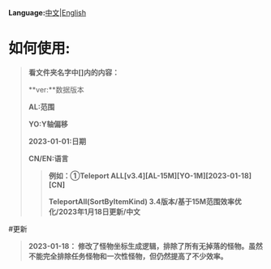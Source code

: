 **Language:**[中文](https://github.com/Sam5440/Genshin_Impact_Teleport/tree/main/AutoGeneratePoint/Readme.md)|[English](https://github.com/Sam5440/Genshin_Impact_Teleport/tree/main/AutoGeneratePoint/Readme_en.md)

# 如何使用:

>**看文件夹名字中[]内的内容：**
>
>**ver:**数据版本
>
>**AL:范围**
>
>**YO:Y轴偏移**
>
>**2023-01-01:日期**
>
>**CN/EN:语言**
>
>>**例如：①Teleport ALL[v3.4][AL-15M][YO-1M][2023-01-18][CN]**
>>
>>**TeleportAll(SortByItemKind) 3.4版本/基于15M范围效率优化/2023年1月18日更新/中文**

#更新
>**2023-01-18：
修改了怪物坐标生成逻辑，排除了所有无掉落的怪物。虽然不能完全排除任务怪物和一次性怪物，但仍然提高了不少效率。**

